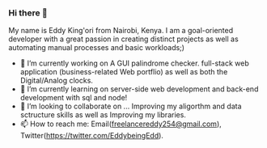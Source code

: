 ### Hi there 👋
My name is Eddy King'ori from Nairobi, Kenya. I am a goal-oriented developer with a great passion in creating distinct projects as well as automating manual processes and basic workloads;)

- 🔭 I’m currently working on 
A GUI palindrome checker. 
full-stack web application (business-related Web portflio) as well as both the
Digital/Analog clocks.
- 🌱 I’m currently learning on server-side web development and back-end development with sql and node!
- 👯 I’m looking to collaborate on ...
Improving my aligorthm and data sctructure skills as well as
Improving my libraries.
- 📫 How to reach me: Email(freelancereddy254@gmail.com), Twitter(https://twitter.com/EddybeingEdd).
